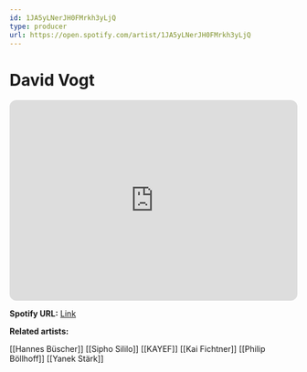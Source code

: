 ```yaml
---
id: 1JA5yLNerJH0FMrkh3yLjQ
type: producer
url: https://open.spotify.com/artist/1JA5yLNerJH0FMrkh3yLjQ
---
```

# David Vogt

<iframe style="border-radius:12px" src="https://open.spotify.com/embed/artist/1JA5yLNerJH0FMrkh3yLjQ" width="100%" height="352" frameBorder="0" allowfullscreen="" allow="autoplay; clipboard-write; encrypted-media; fullscreen; picture-in-picture" loading="lazy"></iframe>

**Spotify URL:** [Link](https://open.spotify.com/artist/1JA5yLNerJH0FMrkh3yLjQ)

**Related artists:**

[[Hannes Büscher]]
[[Sipho Sililo]]
[[KAYEF]]
[[Kai Fichtner]]
[[Philip Böllhoff]]
[[Yanek Stärk]]
